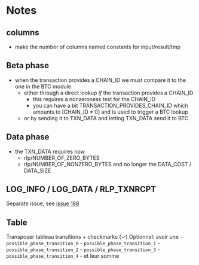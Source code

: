 # Notes

## columns

- make the number of columns named constants for input/result/tmp

## Beta phase

- when the transaction provides a CHAIN_ID we must compare it to the one in the BTC module
    - either through a direct lookup _if_ the transaction provides a CHAIN_ID
        - this requires a nonzeroness test for the CHAIN_ID
        - you can have a bit TRANSACTION_PROVIDES_CHAIN_ID which amounts to [CHAIN_ID ≠ 0] and is used to trigger a BTC lookup
    - or by sending it to TXN_DATA and letting TXN_DATA send it to BTC

## Data phase

- the TXN_DATA requires now
    - rlp/NUMBER_OF_ZERO_BYTES
    - rlp/NUMBER_OF_NONZERO_BYTES
    and no longer the DATA_COST / DATA_SIZE

## LOG_INFO / LOG_DATA / RLP_TXNRCPT

Separate issue, see [issue 188](https://github.com/Consensys/linea-specification/issues/188)

## Table

Transposer tableau transitions + checkmarks (✓)
Optionnel: avoir une
    - `possible_phase_transition_0`
    - `possible_phase_transition_1`
    - `possible_phase_transition_2`
    - `possible_phase_transition_3`
    - `possible_phase_transition_4`
    - et leur somme
